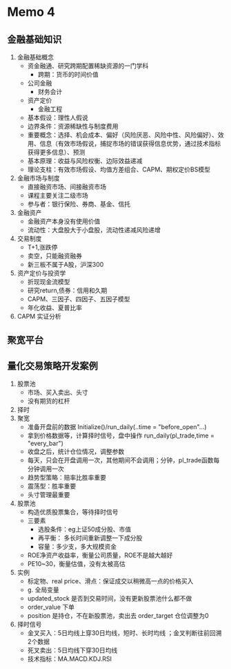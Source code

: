 # Memo 4
## 金融基础知识
1. 金融基础概念
	* 资金融通、研究跨期配置稀缺资源的一门学科
		* 跨期：货币的时间价值
	* 公司金融
		* 财务会计
	* 资产定价
		* 金融工程
	* 基本假设：理性人假说
	* 边界条件：资源稀缺性与制度费用
	* 重要概念：选择、机会成本、偏好（风险厌恶、风险中性、风险偏好）、效用、信息（有效市场假说，捕捉市场的错误获得信息优势，通过技术指标获得更多信息）、预测
	* 基本原理：收益与风险权衡、边际效益递减
	* 理论支柱：有效市场假设、均值方差组合、CAPM、期权定价BS模型
2. 金融市场与制度
	* 直接融资市场、间接融资市场
	* 课程主要关注二级市场
	* 参与者：银行保险、券商、基金、信托
3. 金融资产
	* 金融资产本身没有使用价值
	* 流动性：大盘股大于小盘股，流动性递减风险递增
4. 交易制度
	* T+1,涨跌停
	* 卖空，只能融资融券
	* 新三板不属于A股，沪深300
5. 资产定价与投资学
	* 折现现金流模型
	* 研究return,债券：信用和久期
	* CAPM、三因子、四因子、五因子模型
	* 年化收益、夏普比率
6. CAPM 实证分析
## 聚宽平台
## 量化交易策略开发案例
1. 股票池
	* 市场、买入卖出、头寸
	* 没有期货的杠杆
2. 择时
3. 聚宽
	* 准备开盘前的数据 Initialize()/run_daily(..time = "before_open"...)
	* 拿到价格数据等，计算择时信号，盘中操作 run_daily(pl_trade,time = "every_bar")
	* 收盘之后，统计仓位情况，调整参数
	* 每天，只会在开盘调用一次，其他期间不会调用；分钟，pl_trade函数每分钟调用一次
	* 趋势型策略：赔率比胜率重要
	* 震荡型：胜率重要
	* 头寸管理最重要
4. 股票池
	* 构造优质股票集合，等待择时信号
	* 三要素
	 	* 选股条件：eg上证50成分股、市值
	 	* 再平衡： 多长时间重新调整一下成分股
	 	* 容量：多少支，多大规模资金
	* ROE净资产收益率，衡量公司质量，ROE不是越大越好
	* PE10~30，衡量估值，没有太被高估
5. 实例
	* 标定物、real price、滑点：保证成交以稍微高一点的价格买入
	* g. 全局变量
	* updated_stock 是否到交易时间，没有更新股票池什么都不做
	* order_value 下单
	* position 是持仓，不在新股票池，卖出去 order_target 仓位调整为0
6. 择时信号
	* 金叉买入：5日均线上穿30日均线，短时、长时均线 ；金叉判断往前回溯2个数据
	* 死叉卖出：5日均线下穿30日均线
	* 技术指标：MA.MACD.KDJ.RSI